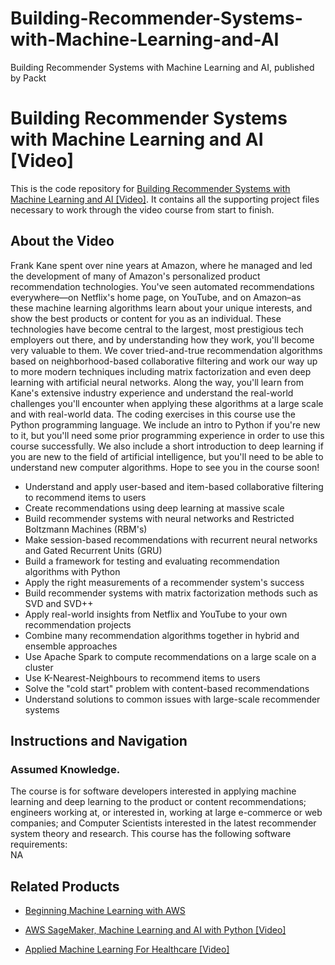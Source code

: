 


# Building-Recommender-Systems-with-Machine-Learning-and-AI
Building Recommender Systems with Machine Learning and AI, published by Packt
# Building Recommender Systems with Machine Learning and AI [Video]
This is the code repository for [Building Recommender Systems with Machine Learning and AI [Video]](https://www.packtpub.com/application-development/building-recommender-systems-machine-learning-and-ai-video). It contains all the supporting project files necessary to work through the video course from start to finish.
## About the Video 
Frank Kane spent over nine years at Amazon, where he managed and led the development of many of Amazon's personalized product recommendation technologies. You've seen automated recommendations everywhere—on Netflix's home page, on YouTube, and on Amazon–as these machine learning algorithms learn about your unique interests, and show the best products or content for you as an individual. These technologies have become central to the largest, most prestigious tech employers out there, and by understanding how they work, you'll become very valuable to them. We cover tried-and-true recommendation algorithms based on neighborhood-based collaborative filtering and work our way up to more modern techniques including matrix factorization and even deep learning with artificial neural networks. Along the way, you'll learn from Kane's extensive industry experience and understand the real-world challenges you'll encounter when applying these algorithms at a large scale and with real-world data. The coding exercises in this course use the Python programming language. We include an intro to Python if you're new to it, but you'll need some prior programming experience in order to use this course successfully. We also include a short introduction to deep learning if you are new to the field of artificial intelligence, but you'll need to be able to understand new computer algorithms. Hope to see you in the course soon!
<DIV class=book-info-will-learn-text>
<UL>
<LI>Understand and apply user-based and item-based collaborative filtering to recommend items to users
<LI>Create recommendations using deep learning at massive scale
<LI>Build recommender systems with neural networks and Restricted Boltzmann Machines (RBM's)
<LI>Make session-based recommendations with recurrent neural networks and Gated Recurrent Units (GRU)
<LI>Build a framework for testing and evaluating recommendation algorithms with Python
<LI>Apply the right measurements of a recommender system's success
<LI>Build recommender systems with matrix factorization methods such as SVD and SVD++
<LI>Apply real-world insights from Netflix and YouTube to your own recommendation projects
<LI>Combine many recommendation algorithms together in hybrid and ensemble approaches
<LI>Use Apache Spark to compute recommendations on a large scale on a cluster
<LI>Use K-Nearest-Neighbours to recommend items to users
<LI>Solve the "cold start" problem with content-based recommendations
<LI>Understand solutions to common issues with large-scale recommender systems</LI></UL></DIV>

## Instructions and Navigation
### Assumed Knowledge.
The course is for software developers interested in applying machine learning and deep learning to the product or content recommendations; engineers working at, or interested in, working at large e-commerce or web companies; and Computer Scientists interested in the latest recommender system theory and research.
This course has the following software requirements:<br/>
NA

## Related Products
* [Beginning Machine Learning with AWS](https://www.packtpub.com/big-data-and-business-intelligence/beginning-machine-learning-aws)

* [AWS SageMaker, Machine Learning and AI with Python [Video]](https://www.packtpub.com/virtualization-and-cloud/aws-machine-learning-ai-and-sagemaker-python-video)

* [Applied Machine Learning For Healthcare [Video]](https://www.packtpub.com/application-development/applied-machine-learning-healthcare-video)

